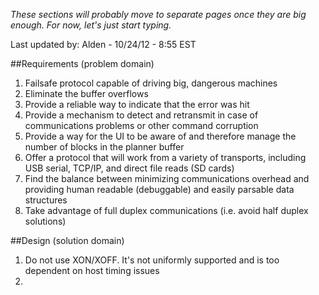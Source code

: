 _These sections will probably move to separate pages once they are big enough. For now, let's just start typing._

Last updated by: Alden - 10/24/12 - 8:55 EST

##Requirements (problem domain)

1. Failsafe protocol capable of driving big, dangerous machines
1. Eliminate the buffer overflows
1. Provide a reliable way to indicate that the error was hit
1. Provide a mechanism to detect and retransmit in case of communications problems or other command corruption
1. Provide a way for the UI to be aware of and therefore manage the number of blocks in the planner buffer
1. Offer a protocol that will work from a variety of transports, including USB serial, TCP/IP, and direct file reads (SD cards)
1. Find the balance between minimizing communications overhead and providing human readable (debuggable) and easily parsable data structures
1. Take advantage of full duplex communications (i.e. avoid half duplex solutions)

##Design (solution domain)

1. Do not use XON/XOFF. It's not uniformly supported and is too dependent on host timing issues
1. 

